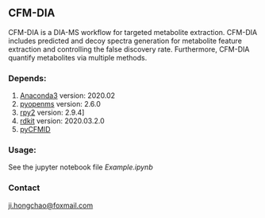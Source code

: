 ## CFM-DIA

CFM-DIA is a DIA-MS workflow for targeted metabolite extraction. CFM-DIA includes predicted and decoy spectra generation for 
metabolite feature extraction and controlling the false discovery rate. Furthermore, CFM-DIA quantify metabolites via multiple methods.


### Depends:

1. [Anaconda3](https://repo.anaconda.com/archive/)    version: 2020.02    
2. [pyopenms](https://pypi.org/project/pyopenms/)     version: 2.6.0    
3. [rpy2](https://anaconda.org/r/rpy2)         version: 2.9.4]    
4. [rdkit](http://www.rdkit.org/docs/GettingStartedInPython.html)        version: 2020.03.2.0    
5. [pyCFMID](https://github.com/hcji/PyCFMID)


### Usage:

See the jupyter notebook file *Example.ipynb*

### Contact

ji.hongchao@foxmail.com